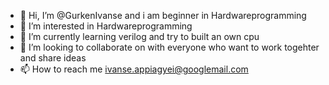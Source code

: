 - 👋 Hi, I’m @GurkenIvanse and i am beginner in Hardwareprogramming
- 👀 I’m interested in Hardwareprogramming
- 🌱 I’m currently learning verilog and try to built an own cpu
- 💞️ I’m looking to collaborate on with everyone who want to work togehter and share ideas
- 📫 How to reach me ivanse.appiagyei@googlemail.com

<!---
GurkenIvanse/GurkenIvanse is a ✨ special ✨ repository because its `README.md` (this file) appears on your GitHub profile.
You can click the Preview link to take a look at your changes.
--->
